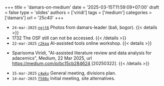 +++
title = 'damars-on-medium'
date = '2025-03-15T11:59:09+07:00'
draft = false
type = 'slides'
authors = ['viridi']
tags = ['medium']
categories = ['damars']
url = '25c40'
+++

+ `24-mar-2025` [`ngjt6`](https://osf.io/ngjt6) Photos from damars-leader (bali, bogor).
{{< details >}}
+ 1732 The OSF still can not be accessed.
{{< /details >}}
+ `22-mar-2025` [`r2kpq`](https://osf.io/r2kpq) AI-assisted tools online workshop.
{{< details >}}
- Sparisoma Viridi, "AI-assisted literature review and data analysis for adacemics", Medium, 22 Mar 2025, url https://medium.com/p/bc15cb284624 [20250322].
{{< /details >}}
+ `15-mar-2025` [`c4wky`](https://osf.io/c4wky) General meeting, divisions plan.
+ `14-mar-2025` [`f598v`](https://osf.io/f598v) Initial meeting, site alternatives.
